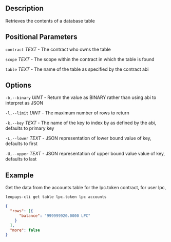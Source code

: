## Description

Retrieves the contents of a database table

## Positional Parameters
`contract` _TEXT_ - The contract who owns the table

`scope` _TEXT_ - The scope within the contract in which the table is found

`table` _TEXT_ - The name of the table as specified by the contract abi

## Options
`-b,--binary` _UINT_ - Return the value as BINARY rather than using abi to interpret as JSON

`-l,--limit` _UINT_ - The maximum number of rows to return

`-k,--key` _TEXT_ - The name of the key to index by as defined by the abi, defaults to primary key

`-L,--lower` _TEXT_ - JSON representation of lower bound value of key, defaults to first

`-U,--upper` _TEXT_ - JSON representation of upper bound value value of key, defaults to last

## Example
Get the data from the accounts table for the lpc.token contract, for user lpc,

```sh
leopays-cli get table lpc.token lpc accounts
```
```json
{
  "rows": [{
      "balance": "999999920.0000 LPC"
    }
  ],
  "more": false
}
```
